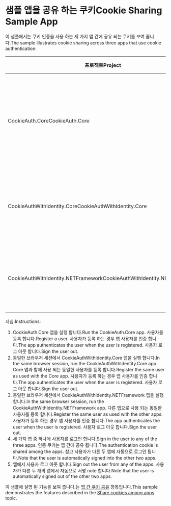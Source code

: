 # <a name="cookie-sharing-sample-app"></a><span data-ttu-id="4992a-101">샘플 앱을 공유 하는 쿠키</span><span class="sxs-lookup"><span data-stu-id="4992a-101">Cookie Sharing Sample App</span></span>

<span data-ttu-id="4992a-102">이 샘플에서는 쿠키 인증을 사용 하는 세 가지 앱 간에 공유 되는 쿠키를 보여 줍니다.</span><span class="sxs-lookup"><span data-stu-id="4992a-102">The sample illustrates cookie sharing across three apps that use cookie authentication:</span></span>

| <span data-ttu-id="4992a-103">프로젝트</span><span class="sxs-lookup"><span data-stu-id="4992a-103">Project</span></span>                             | <span data-ttu-id="4992a-104">설명</span><span class="sxs-lookup"><span data-stu-id="4992a-104">Description</span></span> |
| ----------------------------------- | ----------- |
| <span data-ttu-id="4992a-105">CookieAuth.Core</span><span class="sxs-lookup"><span data-stu-id="4992a-105">CookieAuth.Core</span></span>                     | <span data-ttu-id="4992a-106">ASP.NET Core Id를 사용 하지 않고 ASP.NET Core Razor 페이지 앱</span><span class="sxs-lookup"><span data-stu-id="4992a-106">ASP.NET Core Razor Pages app without using ASP.NET Core Identity</span></span> |
| <span data-ttu-id="4992a-107">CookieAuthWithIdentity.Core</span><span class="sxs-lookup"><span data-stu-id="4992a-107">CookieAuthWithIdentity.Core</span></span>         | <span data-ttu-id="4992a-108">ASP.NET Core Id 사용 하 여 ASP.NET Core MVC 앱</span><span class="sxs-lookup"><span data-stu-id="4992a-108">ASP.NET Core MVC app with ASP.NET Core Identity</span></span> |
| <span data-ttu-id="4992a-109">CookieAuthWithIdentity.NETFramework</span><span class="sxs-lookup"><span data-stu-id="4992a-109">CookieAuthWithIdentity.NETFramework</span></span> | <span data-ttu-id="4992a-110">ASP.NET Id를 사용 하 여 Asp.net MVC 앱</span><span class="sxs-lookup"><span data-stu-id="4992a-110">ASP.NET Framework MVC app with ASP.NET Identity</span></span> |

<span data-ttu-id="4992a-111">지침:</span><span class="sxs-lookup"><span data-stu-id="4992a-111">Instructions:</span></span>

1. <span data-ttu-id="4992a-112">CookieAuth.Core 앱을 실행 합니다.</span><span class="sxs-lookup"><span data-stu-id="4992a-112">Run the CookieAuth.Core app.</span></span> <span data-ttu-id="4992a-113">사용자를 등록 합니다.</span><span class="sxs-lookup"><span data-stu-id="4992a-113">Register a user.</span></span> <span data-ttu-id="4992a-114">사용자가 등록 하는 경우 앱 사용자를 인증 합니다.</span><span class="sxs-lookup"><span data-stu-id="4992a-114">The app authenticates the user when the user is registered.</span></span> <span data-ttu-id="4992a-115">사용자 로그 아웃 합니다.</span><span class="sxs-lookup"><span data-stu-id="4992a-115">Sign the user out.</span></span>
1. <span data-ttu-id="4992a-116">동일한 브라우저 세션에서 CookieAuthWithIdentity.Core 앱을 실행 합니다.</span><span class="sxs-lookup"><span data-stu-id="4992a-116">In the same browser session, run the CookieAuthWithIdentity.Core app.</span></span> <span data-ttu-id="4992a-117">Core 앱과 함께 사용 되는 동일한 사용자를 등록 합니다.</span><span class="sxs-lookup"><span data-stu-id="4992a-117">Register the same user as used with the Core app.</span></span> <span data-ttu-id="4992a-118">사용자가 등록 하는 경우 앱 사용자를 인증 합니다.</span><span class="sxs-lookup"><span data-stu-id="4992a-118">The app authenticates the user when the user is registered.</span></span> <span data-ttu-id="4992a-119">사용자 로그 아웃 합니다.</span><span class="sxs-lookup"><span data-stu-id="4992a-119">Sign the user out.</span></span>
1. <span data-ttu-id="4992a-120">동일한 브라우저 세션에서 CookieAuthWithIdentity.NETFramework 앱을 실행 합니다.</span><span class="sxs-lookup"><span data-stu-id="4992a-120">In the same browser session, run the CookieAuthWithIdentity.NETFramework app.</span></span> <span data-ttu-id="4992a-121">다른 앱으로 사용 되는 동일한 사용자를 등록 합니다.</span><span class="sxs-lookup"><span data-stu-id="4992a-121">Register the same user as used with the other apps.</span></span> <span data-ttu-id="4992a-122">사용자가 등록 하는 경우 앱 사용자를 인증 합니다.</span><span class="sxs-lookup"><span data-stu-id="4992a-122">The app authenticates the user when the user is registered.</span></span> <span data-ttu-id="4992a-123">사용자 로그 아웃 합니다.</span><span class="sxs-lookup"><span data-stu-id="4992a-123">Sign the user out.</span></span>
1. <span data-ttu-id="4992a-124">세 가지 앱 중 하나에 사용자를 로그인 합니다.</span><span class="sxs-lookup"><span data-stu-id="4992a-124">Sign in the user to any of the three apps.</span></span> <span data-ttu-id="4992a-125">인증 쿠키는 앱 간에 공유 됩니다.</span><span class="sxs-lookup"><span data-stu-id="4992a-125">The authentication cookie is shared among the apps.</span></span> <span data-ttu-id="4992a-126">참고 사용자가 다른 두 앱에 자동으로 로그인 됩니다.</span><span class="sxs-lookup"><span data-stu-id="4992a-126">Note that the user is automatically signed into the other two apps.</span></span>
1. <span data-ttu-id="4992a-127">앱에서 사용자 로그 아웃 합니다.</span><span class="sxs-lookup"><span data-stu-id="4992a-127">Sign out the user from any of the apps.</span></span> <span data-ttu-id="4992a-128">사용자가 다른 두 개의 앱에서 자동으로 서명 note 합니다.</span><span class="sxs-lookup"><span data-stu-id="4992a-128">Note that the user is automatically signed out of the other two apps.</span></span>

<span data-ttu-id="4992a-129">이 샘플에 설명 된 기능을 보여 줍니다.는 [앱 간 쿠키 공유](https://docs.microsoft.com/aspnet/core/security/cookie-sharing) 항목입니다.</span><span class="sxs-lookup"><span data-stu-id="4992a-129">This sample demonstrates the features described in the [Share cookies among apps](https://docs.microsoft.com/aspnet/core/security/cookie-sharing) topic.</span></span>
